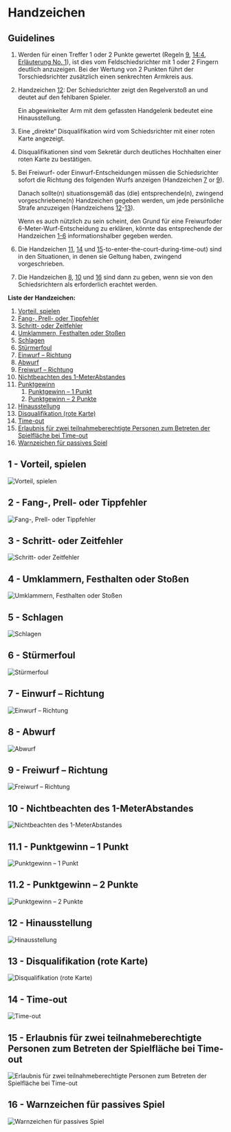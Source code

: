 # Handzeichen

## Guidelines

1. Werden für einen Treffer 1 oder 2 Punkte gewertet (Regeln [9](#9), [14:4](#14:4), [Erläuterung No. 1](#1.-wertung-der-punkte)), ist dies vom Feldschiedsrichter mit 1 oder 2 Fingern deutlich
anzuzeigen. Bei der Wertung von 2 Punkten führt der
Torschiedsrichter zusätzlich einen senkrechten Armkreis aus.
2. Handzeichen [12](#12---hinausstellung): Der Schiedsrichter zeigt den Regelverstoß an und
deutet auf den fehlbaren Spieler.

   Ein abgewinkelter Arm mit dem gefassten Handgelenk bedeutet eine
Hinausstellung.
3. Eine „direkte“ Disqualifikation wird vom Schiedsrichter mit einer roten
Karte angezeigt.
4. Disqualifikationen sind vom Sekretär durch deutliches Hochhalten
einer roten Karte zu bestätigen.
5. Bei Freiwurf- oder Einwurf-Entscheidungen müssen die
Schiedsrichter sofort die Richtung des folgenden Wurfs anzeigen (Handzeichen
[7](#7---einwurf-–-richtung) or [9](#9---freiwurf-–-richtung)).

   Danach sollte(n) situationsgemäß das (die) entsprechende(n),
zwingend vorgeschriebene(n) Handzeichen gegeben werden, um
jede persönliche Strafe anzuzeigen (Handzeichens
[12](#12---hinausstellung)-[13](#13---disqualifikation)).
 
   Wenn es auch nützlich zu sein scheint, den Grund für eine Freiwurfoder 6-Meter-Wurf-Entscheidung zu erklären, könnte das
entsprechende der Handzeichen [1-6](#1---vorteil-spielen) informationshalber gegeben werden.
6. Die Handzeichen [11](#11.1---punktgewinn-–-1-punkt), [14](#14---time-out) und [15](#15---erlaubnis-für-zwei-teilnahmeberechtigte-personen-zum-betreten-der-spielfläche-bei-time-out)-to-enter-the-court-during-time-out) sind in den Situationen, in denen sie
Geltung haben, zwingend vorgeschrieben.
7. Die Handzeichen [8](#8---abwurf), [10](#10---nichtbeachten-des-1-meterabstandes) und [16](#16---warnzeichen-für-passives-spiel) sind dann zu geben, wenn sie von den
Schiedsrichtern als erforderlich erachtet werden.

**Liste der Handzeichen:**

1. [Vorteil, spielen](#1---vorteil-spielen)
2. [Fang-, Prell- oder Tippfehler](#2---fang--prell--oder-tippfehler)
3. [Schritt- oder Zeitfehler](#3---schritt--oder-zeitfehler)
4. [Umklammern, Festhalten oder Stoßen](#4---umklammern-festhalten-oder-stoßen)
5. [Schlagen](#5---schlagen)
6. [Stürmerfoul](#6---stürmerfoul)
7. [Einwurf – Richtung](#7---einwurf-–-richtung)
8. [Abwurf](#8---abwurf)
9. [Freiwurf – Richtung](#9---freiwurf-–-richtung)
10. [Nichtbeachten des 1-MeterAbstandes](#10---nichtbeachten-des-1-meterabstandes)
11. [Punktgewinn](#11.1---punktgewinn-–-1-punkt)
    1. [Punktgewinn – 1 Punkt](#11.1---punktgewinn-–-1-punkt)
    2. [Punktgewinn – 2 Punkte](#11.2---punktgewinn-–-2-punkte)
12. [Hinausstellung](#12---hinausstellung)
13. [Disqualifikation (rote Karte)](#13---disqualifikation)
14. [Time-out](#14---time-out)
15. [Erlaubnis für zwei teilnahmeberechtigte Personen zum Betreten der Spielfläche bei Time-out](#15---erlaubnis-für-zwei-teilnahmeberechtigte-personen-zum-betreten-der-spielfläche-bei-time-out)
16. [Warnzeichen für passives Spiel](#16---warnzeichen-für-passives-spiel)

## 1 - Vorteil, spielen

![Vorteil, spielen](../diagrams/signal1.png)

## 2 - Fang-, Prell- oder Tippfehler

![Fang-, Prell- oder Tippfehler](../diagrams/signal2.png)

## 3 - Schritt- oder Zeitfehler

![Schritt- oder Zeitfehler](../diagrams/signal3.png)

## 4 - Umklammern, Festhalten oder Stoßen

![Umklammern, Festhalten oder Stoßen](../diagrams/signal4.png)

## 5 - Schlagen

![Schlagen](../diagrams/signal5.png)

## 6 - Stürmerfoul

![Stürmerfoul](../diagrams/signal6.png)

## 7 - Einwurf – Richtung

![Einwurf – Richtung](../diagrams/signal7.png)

## 8 - Abwurf

![Abwurf](../diagrams/signal8.png)

## 9 - Freiwurf – Richtung

![Freiwurf – Richtung](../diagrams/signal9.png)

## 10 - Nichtbeachten des 1-MeterAbstandes

![Nichtbeachten des 1-MeterAbstandes](../diagrams/signal10.png)

## 11.1 - Punktgewinn – 1 Punkt

![Punktgewinn – 1 Punkt](../diagrams/signal111.png)

## 11.2 - Punktgewinn – 2 Punkte

![Punktgewinn – 2 Punkte](../diagrams/signal112.png)

## 12 - Hinausstellung

![Hinausstellung](../diagrams/signal12.png)

## 13 - Disqualifikation (rote Karte)

![Disqualifikation (rote Karte)](../diagrams/signal13.png)

## 14 - Time-out

![Time-out](../diagrams/signal14.png)

## 15 - Erlaubnis für zwei teilnahmeberechtigte Personen zum Betreten der Spielfläche bei Time-out

![Erlaubnis für zwei teilnahmeberechtigte Personen zum Betreten der Spielfläche bei Time-out](../diagrams/signal15.png)

## 16 - Warnzeichen für passives Spiel

![Warnzeichen für passives Spiel](../diagrams/signal16.png)
